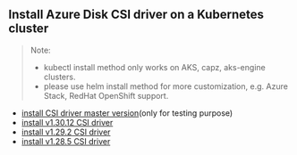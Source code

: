 ## Install Azure Disk CSI driver on a Kubernetes cluster
> Note: 
>  - kubectl install method only works on AKS, capz, aks-engine clusters.
>  - please use helm install method for more customization, e.g. Azure Stack, RedHat OpenShift support.
> 
 - [install CSI driver master version](./install-csi-driver-master.md)(only for testing purpose)
 - [install v1.30.12 CSI driver](./install-csi-driver-v1.30.12.md)
 - [install v1.29.2 CSI driver](./install-csi-driver-v1.29.2.md)
 - [install v1.28.5 CSI driver](./install-csi-driver-v1.28.5.md)
